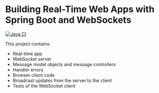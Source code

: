 # Building Real-Time Web Apps with Spring Boot and WebSockets

[![Java CI](https://github.com/laissonsilveira/realtime-chat/actions/workflows/main.yml/badge.svg?branch=main)](https://github.com/laissonsilveira/realtime-chat/actions/workflows/main.yml)

This project contains:

* Real-time app
* WebSocket server
* Message model objects and message controllers
* Handler errors
* Browser client code
* Broadcast updates from the server to the client
* Tests of the WebSocket client
